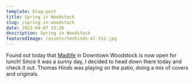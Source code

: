 ```yaml
---
template: blog-post
title: Spring in Woodstock
slug: /spring-in-woodstock
date: 2022-04-07 15:26
description: Spring in Woodstock
featuredImage: /assets/tmshinds-ml-512.jpg
---
```

Found out today that [Madlife](https://www.madlifestageandstudios.com) in Downtown Woodstock is now open for lunch! Since it was a sunny day, I decided to head down there today and check it out. Thomas Hinds was playing on the patio, doing a mix of covers and originals.